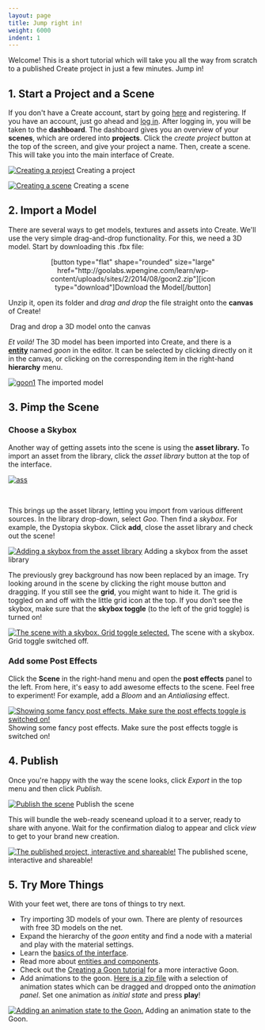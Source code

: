 ```yaml
---
layout: page
title: Jump right in!
weight: 6000
indent: 1
---
```

Welcome! This is a short tutorial which will take you all the way from scratch to a published Create project in just a few minutes. Jump in!
<h2>1. Start a Project and a Scene</h2>
If you don't have a Create account, start by going <a href="https://app.goocreate.com/user/register" target="_blank">here</a> and registering. If you have an account, just go ahead and <a href="https://app.goocreate.com/user/login" target="_blank">log in</a>. After logging in, you will be taken to the <strong>dashboard</strong>. The dashboard gives you an overview of your <b>scenes</b>, which are ordered into <strong>projects</strong>. Click the <em>create project</em> button at the top of the screen, and give your project a name. Then, create a scene. This will take you into the main interface of Create.

<a href="http://goocreate.com/wp-content/uploads/sites/3/2014/08/create-project.jpg"><img class="size-full wp-image-1134" src="http://goocreate.com/wp-content/uploads/sites/3/2014/08/create-project.jpg" alt="Creating a project" /></a> Creating a project

<a href="http://goocreate.com/wp-content/uploads/sites/3/2014/08/create-scene.jpg"><img class="size-full wp-image-1133" src="http://goocreate.com/wp-content/uploads/sites/3/2014/08/create-scene.jpg" alt="Creating a scene" /></a> Creating a scene

<h2>2. Import a Model</h2>
There are several ways to get models, textures and assets into Create. We'll use the very simple drag-and-drop functionality. For this, we need a 3D model. Start by downloading this .fbx file:
<p style="text-align: center">[button type="flat" shape="rounded" size="large" href="http://goolabs.wpengine.com/learn/wp-content/uploads/sites/2/2014/08/goon2.zip"][icon type="download"]Download the Model[/button]</p>
Unzip it, open its folder and <em>drag and drop</em> the file straight onto the <strong>canvas</strong> of Create!

<a href="http://goocreate.com/wp-content/uploads/sites/3/2014/08/drag1.jpg"><img class="wp-image-1135 size-full" src="http://goocreate.com/wp-content/uploads/sites/3/2014/08/drag1.jpg" alt="" /></a> Drag and drop a 3D model onto the canvas

<em>Et voilá! </em>The 3D model has been imported into Create, and there is a <strong><a title="Entities and Components" href="//www.goocreate.com/learn/entities-and-components/" target="_blank">entity</a> </strong>named <em>goon</em> in the editor. It can be selected by clicking directly on it in the canvas, or clicking on the corresponding item in the right-hand <strong>hierarchy</strong> menu.

<a href="http://goocreate.com/wp-content/uploads/sites/3/2014/08/goon1.jpg"><img class="wp-image-1136 size-full" src="http://goocreate.com/wp-content/uploads/sites/3/2014/08/goon1.jpg" alt="goon1" /></a> The imported model

<h2>3. Pimp the Scene</h2>
<h3>Choose a Skybox</h3>
Another way of getting assets into the scene is using the <strong>asset library. </strong>To import an asset from the library, click the <em>asset library </em>button at the top of the interface.

<a href="http://goocreate.com/wp-content/uploads/sites/3/2014/08/ass.jpg"><img class="size-full wp-image-1137 aligncenter" src="http://goocreate.com/wp-content/uploads/sites/3/2014/08/ass.jpg" alt="ass" /></a>

&nbsp;

This brings up the asset library, letting you import from various different sources. In the library drop-down, select <em>Goo. </em>Then find a <em>skybox</em>. For example, the Dystopia skybox. Click <strong>add</strong>, close the asset library and check out the scene!

<a href="http://goolabs.wpengine.com/learn/wp-content/uploads/sites/2/2014/08/assetlib.jpg"><img class="size-full wp-image-650" src="http://goolabs.wpengine.com/learn/wp-content/uploads/sites/2/2014/08/assetlib.jpg" alt="Adding a skybox from the asset library" /></a> Adding a skybox from the asset library

The previously grey background has now been replaced by an image. Try looking around in the scene by clicking the right mouse button and dragging. If you still see the <strong>grid</strong>, you might want to hide it. The grid is toggled on and off with the little grid icon at the top. If you don't see the skybox, make sure that the <strong>skybox toggle</strong> (to the left of the grid toggle) is turned on!

<a href="http://goocreate.com/wp-content/uploads/sites/3/2014/08/skybx.jpg"><img class="size-full wp-image-1138" src="http://goocreate.com/wp-content/uploads/sites/3/2014/08/skybx.jpg" alt="The scene with a skybox. Grid toggle selected." /></a> The scene with a skybox. Grid toggle switched off.

<h3>Add some Post Effects</h3>
Click the <strong>Scene</strong> in the right-hand menu and open the <strong>post effects</strong> panel to the left. From here, it's easy to add awesome effects to the scene. Feel free to experiment! For example, add a <em>Bloom</em> and an <em>Antialiasing</em> effect.

<a href="http://goocreate.com/wp-content/uploads/sites/3/2014/08/pef.jpg"><img class="size-full wp-image-1139" src="http://goocreate.com/wp-content/uploads/sites/3/2014/08/pef.jpg" alt="Showing some fancy post effects. Make sure the post effects toggle is switched on!" /></a> Showing some fancy post effects. Make sure the post effects toggle is switched on!

<h2>4. Publish</h2>
Once you're happy with the way the scene looks, click <em>Export</em> in the top menu and then click <em>Publish</em>.

<a href="http://goocreate.com/wp-content/uploads/sites/3/2014/08/pub.jpg"><img class="size-full wp-image-1140" src="http://goocreate.com/wp-content/uploads/sites/3/2014/08/pub.jpg" alt="Publish the scene" /></a> Publish the scene

This will bundle the web-ready sceneand upload it to a server, ready to share with anyone. Wait for the confirmation dialog to appear and click <em>view </em>to get to your brand new creation.

<a href="http://goolabs.wpengine.com/learn/wp-content/uploads/sites/2/2014/08/done1.jpg"><img class="size-full wp-image-655" src="http://goolabs.wpengine.com/learn/wp-content/uploads/sites/2/2014/08/done1.jpg" alt="The published project, interactive and shareable!" /></a> The published scene, interactive and shareable!

<h2>5. Try More Things</h2>
With your feet wet, there are tons of things to try next.
<ul>
	<li>Try importing 3D models of your own. There are plenty of resources with free 3D models on the net.</li>
	<li>Expand the hierarchy of the <em>goon</em> entity and find a node with a material and play with the material settings.</li>
	<li>Learn the <a title="Interface Overview" href="/learn/interface-overview/">basics of the interface</a>.</li>
	<li>Read more about <a title="Entities and Components" href="/learn/entities-and-components/">entities and components</a>.</li>
	<li>Check out the <a title="Creating a Goon" href="/learn/creating-a-goon/">Creating a Goon tutorial</a> for a more interactive Goon.</li>
	<li>Add animations to the goon. <a href="http://goolabs.wpengine.com/learn/wp-content/uploads/sites/2/2014/08/goon_animations.zip">Here is a zip file</a> with a selection of animation states which can be dragged and dropped onto the<em> animation panel</em>. Set one animation as <em>initial state</em> and press <strong>play</strong>!</li>
</ul>

<a href="http://goolabs.wpengine.com/learn/wp-content/uploads/sites/2/2014/08/animation.jpg"><img class="size-full wp-image-656" src="http://goolabs.wpengine.com/learn/wp-content/uploads/sites/2/2014/08/animation.jpg" alt="Adding an animation state to the Goon." /></a> Adding an animation state to the Goon.
